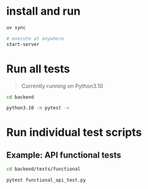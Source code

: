# install and run

```bash
uv sync

# execute at anywhere
start-server
```

# Run all tests
> Currently running on Python3.10

```bash
cd backend

python3.10 -m pytest -v
```

# Run individual test scripts
## Example: API functional tests

```bash
cd backend/tests/functional

pytest functional_api_test.py
```
